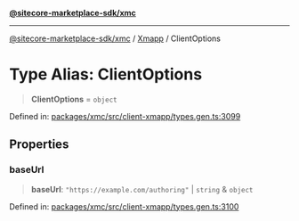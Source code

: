 [**@sitecore-marketplace-sdk/xmc**](../../../../README.md)

***

[@sitecore-marketplace-sdk/xmc](../../../../README.md) / [Xmapp](../README.md) / ClientOptions

# Type Alias: ClientOptions

> **ClientOptions** = `object`

Defined in: [packages/xmc/src/client-xmapp/types.gen.ts:3099](https://github.com/Sitecore/marketplace-sdk/blob/main/packages/xmc/src/client-xmapp/types.gen.ts#L3099)

## Properties

### baseUrl

> **baseUrl**: `"https://example.com/authoring"` \| `string` & `object`

Defined in: [packages/xmc/src/client-xmapp/types.gen.ts:3100](https://github.com/Sitecore/marketplace-sdk/blob/main/packages/xmc/src/client-xmapp/types.gen.ts#L3100)
